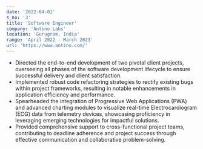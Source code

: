```yaml
---
date: '2022-04-01'
s_no: '3'
title: 'Software Engineer'
company: 'Antino Labs'
location: 'Gurugram, India'
range: 'April 2022 - March 2023'
url: 'https://www.antino.com/'
---
```


- Directed the end-to-end development of two pivotal client projects, overseeing all phases of the software development lifecycle to ensure successful delivery and client satisfaction.
- Implemented robust code refactoring strategies to rectify existing bugs within project frameworks, resulting in notable enhancements in application efficiency and performance.
- Spearheaded the integration of Progressive Web Applications (PWA) and advanced charting modules to visualize real-time Electrocardiogram (ECG) data from telemetry devices, showcasing proficiency in leveraging emerging technologies for impactful solutions.
- Provided comprehensive support to cross-functional project teams, contributing to deadline adherence and project success through effective communication and collaborative problem-solving.
